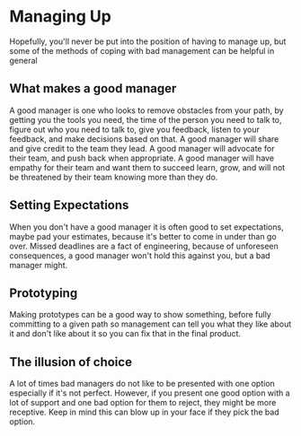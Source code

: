 # Managing Up
Hopefully, you'll never be put into the position of having to manage up, but some of the methods of coping with bad management can be helpful
in general

## What makes a good manager
A good manager is one who looks to remove obstacles from your path, by getting you the tools you need, the time of the person you need to
talk to, figure out who you need to talk to, give you feedback, listen to your feedback, and make decisions based on that.
A good manager will share and give credit to the team they lead. A good manager will advocate for their team, and push back when appropriate.
A good manager will have empathy for their team and want them to succeed learn, grow, and will not be threatened by their team knowing more than they do.


## Setting Expectations
When you don't have a good manager it is often good to set expectations, maybe pad your estimates, because it's better to come in under
than go over. Missed deadlines are a fact of engineering, because of unforeseen consequences, a good manager won't hold this against you, but
a bad manager might.

## Prototyping
Making prototypes can be a good way to show something, before fully committing to a given path so management can tell you what they like
about it and don't like about it so you can fix that in the final product.

## The illusion of choice
A lot of times bad managers do not like to be presented with one option especially if it's not perfect. However, if you present one
good option with a lot of support and one bad option for them to reject, they might be more receptive. Keep in mind this can blow up in
your face if they pick the bad option.
